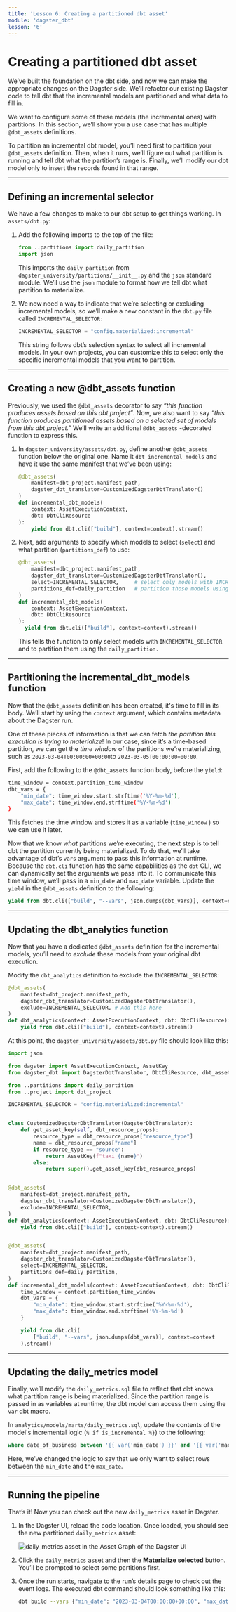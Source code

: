 ```yaml
---
title: 'Lesson 6: Creating a partitioned dbt asset'
module: 'dagster_dbt'
lesson: '6'
---
```


# Creating a partitioned dbt asset

We’ve built the foundation on the dbt side, and now we can make the appropriate changes on the Dagster side. We’ll refactor our existing Dagster code to tell dbt that the incremental models are partitioned and what data to fill in.

We want to configure some of these models (the incremental ones) with partitions. In this section, we’ll show you a use case that has multiple `@dbt_assets` definitions.

To partition an incremental dbt model, you’ll need first to partition your `@dbt_assets` definition. Then, when it runs, we’ll figure out what partition is running and tell dbt what the partition’s range is. Finally, we’ll modify our dbt model only to insert the records found in that range.

---

## Defining an incremental selector

We have a few changes to make to our dbt setup to get things working. In `assets/dbt.py`:

1. Add the following imports to the top of the file:

   ```python
   from ..partitions import daily_partition
   import json
   ```

   This imports the `daily_partition` from `dagster_university/partitions/__init__.py` and the `json` standard module. We’ll use the `json` module to format how we tell dbt what partition to materialize.

2. We now need a way to indicate that we’re selecting or excluding incremental models, so we’ll make a new constant in the `dbt.py` file called `INCREMENTAL_SELECTOR:`

   ```python
   INCREMENTAL_SELECTOR = "config.materialized:incremental"
   ```

   This string follows dbt’s selection syntax to select all incremental models. In your own projects, you can customize this to select only the specific incremental models that you want to partition.

---

## Creating a new @dbt_assets function

Previously, we used the `@dbt_assets` decorator to say _“this function produces assets based on this dbt project”_. Now, we also want to say _“this function produces partitioned assets based on a selected set of models from this dbt project.”_ We’ll write an additional `@dbt_assets` -decorated function to express this.

1. In `dagster_university/assets/dbt.py`, define another `@dbt_assets` function below the original one. Name it `dbt_incremental_models` and have it use the same manifest that we’ve been using:

   ```python
   @dbt_assets(
       manifest=dbt_project.manifest_path,
       dagster_dbt_translator=CustomizedDagsterDbtTranslator()
   )
   def incremental_dbt_models(
       context: AssetExecutionContext,
       dbt: DbtCliResource
   ):
       yield from dbt.cli(["build"], context=context).stream()
   ```

2. Next, add arguments to specify which models to select (`select`) and what partition (`partitions_def`) to use:

   ```python
   @dbt_assets(
       manifest=dbt_project.manifest_path,
       dagster_dbt_translator=CustomizedDagsterDbtTranslator(),
       select=INCREMENTAL_SELECTOR,     # select only models with INCREMENTAL_SELECTOR
       partitions_def=daily_partition   # partition those models using daily_partition
   )
   def incremental_dbt_models(
       context: AssetExecutionContext,
       dbt: DbtCliResource
   ):
     yield from dbt.cli(["build"], context=context).stream()
   ```

   This tells the function to only select models with `INCREMENTAL_SELECTOR` and to partition them using the `daily_partition.`

---

## Partitioning the incremental_dbt_models function

Now that the `@dbt_assets` definition has been created, it's time to fill in its body. We’ll start by using the `context` argument, which contains metadata about the Dagster run.

One of these pieces of information is that we can fetch _the partition this execution is trying to materialize_! In our case, since it’s a time-based partition, we can get the _time window_ of the partitions we’re materializing, such as `2023-03-04T00:00:00+00:00`to `2023-03-05T00:00:00+00:00`.

First, add the following to the `@dbt_assets` function body, before the `yield`:

```bash
time_window = context.partition_time_window
dbt_vars = {
    "min_date": time_window.start.strftime('%Y-%m-%d'),
    "max_date": time_window.end.strftime('%Y-%m-%d')
}
```

This fetches the time window and stores it as a variable (`time_window` ) so we can use it later.

Now that we know _what_ partitions we’re executing, the next step is to tell dbt the partition currently being materialized. To do that, we’ll take advantage of dbt’s `vars` argument to pass this information at runtime.
Because the `dbt.cli` function has the same capabilities as the `dbt` CLI, we can dynamically set the arguments we pass into it. To communicate this time window, we’ll pass in a `min_date` and `max_date` variable. Update the `yield` in the `@dbt_assets` definition to the following:

```python
yield from dbt.cli(["build", "--vars", json.dumps(dbt_vars)], context=context).stream()
```

---

## Updating the dbt_analytics function

Now that you have a dedicated `@dbt_assets` definition for the incremental models, you’ll need to _exclude_ these models from your original dbt execution.

Modify the `dbt_analytics` definition to exclude the `INCREMENTAL_SELECTOR`:

```python
@dbt_assets(
    manifest=dbt_project.manifest_path,
    dagster_dbt_translator=CustomizedDagsterDbtTranslator(),
    exclude=INCREMENTAL_SELECTOR, # Add this here
)
def dbt_analytics(context: AssetExecutionContext, dbt: DbtCliResource):
    yield from dbt.cli(["build"], context=context).stream()
```

At this point, the `dagster_university/assets/dbt.py` file should look like this:

```python
import json

from dagster import AssetExecutionContext, AssetKey
from dagster_dbt import DagsterDbtTranslator, DbtCliResource, dbt_assets

from ..partitions import daily_partition
from ..project import dbt_project

INCREMENTAL_SELECTOR = "config.materialized:incremental"


class CustomizedDagsterDbtTranslator(DagsterDbtTranslator):
    def get_asset_key(self, dbt_resource_props):
        resource_type = dbt_resource_props["resource_type"]
        name = dbt_resource_props["name"]
        if resource_type == "source":
            return AssetKey(f"taxi_{name}")
        else:
            return super().get_asset_key(dbt_resource_props)


@dbt_assets(
    manifest=dbt_project.manifest_path,
    dagster_dbt_translator=CustomizedDagsterDbtTranslator(),
    exclude=INCREMENTAL_SELECTOR,
)
def dbt_analytics(context: AssetExecutionContext, dbt: DbtCliResource):
    yield from dbt.cli(["build"], context=context).stream()


@dbt_assets(
    manifest=dbt_project.manifest_path,
    dagster_dbt_translator=CustomizedDagsterDbtTranslator(),
    select=INCREMENTAL_SELECTOR,
    partitions_def=daily_partition,
)
def incremental_dbt_models(context: AssetExecutionContext, dbt: DbtCliResource):
    time_window = context.partition_time_window
    dbt_vars = {
        "min_date": time_window.start.strftime('%Y-%m-%d'),
        "max_date": time_window.end.strftime('%Y-%m-%d')
    }

    yield from dbt.cli(
        ["build", "--vars", json.dumps(dbt_vars)], context=context
    ).stream()

```

---

## Updating the daily_metrics model

Finally, we’ll modify the `daily_metrics.sql` file to reflect that dbt knows what partition range is being materialized. Since the partition range is passed in as variables at runtime, the dbt model can access them using the `var` dbt macro.

In `analytics/models/marts/daily_metrics.sql`, update the contents of the model's incremental logic (`% if is_incremental %}`) to the following:

```sql
where date_of_business between '{{ var('min_date') }}' and '{{ var('max_date') }}'
```

Here, we’ve changed the logic to say that we only want to select rows between the `min_date` and the `max_date`.

---

## Running the pipeline

That’s it! Now you can check out the new `daily_metrics` asset in Dagster.

1. In the Dagster UI, reload the code location. Once loaded, you should see the new partitioned `daily_metrics` asset:

   ![daily_metrics asset in the Asset Graph of the Dagster UI](/images/dagster-dbt/lesson-6/daily-metrics-asset.png)

2. Click the `daily_metrics` asset and then the **Materialize selected** button. You’ll be prompted to select some partitions first.
3. Once the run starts, navigate to the run’s details page to check out the event logs. The executed dbt command should look something like this:
   ```bash
   dbt build --vars {"min_date": "2023-03-04T00:00:00+00:00", "max_date": "2023-03-05T00:00:00+00:00"} --select config.materialized:incremental
   ```
